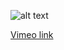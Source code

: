![alt text](https://preview.ibb.co/mQvT6F/abstract3_1426.jpg "abstract movie screenshot")

[Vimeo link](https://vimeo.com/209774510)
